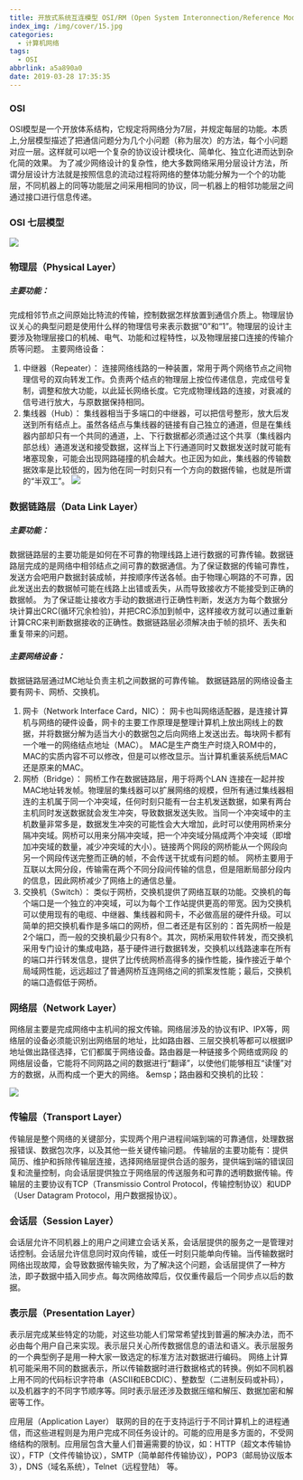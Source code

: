 ```yaml
---
title: 开放式系统互连模型 OSI/RM (Open System Interonnection/Reference Model) （记录）
index_img: /img/cover/15.jpg
categories:
  - 计算机网络
tags:
  - OSI
abbrlink: a5a890a0
date: 2019-03-28 17:35:35
---
```


### OSI
OSI模型是一个开放体系结构，它规定将网络分为7层，并规定每层的功能。本质上,分层模型描述了把通信问题分为几个小问题（称为层次）的方法，每个小问题对应一层。这样就可以吧一个复杂的协议设计模块化、简单化、独立化进而达到杂化简的效果。
为了减少网络设计的复杂性，绝大多数网络采用分层设计方法，所谓分层设计方法就是按照信息的流动过程将网络的整体功能分解为一个个的功能层，不同机器上的同等功能层之间采用相同的协议，同一机器上的相邻功能层之间通过接口进行信息传递。

### OSI 七层模型
![](1.png)

### 物理层（Physical Layer）
##### 主要功能：
完成相邻节点之间原始比特流的传输，控制数据怎样放置到通信介质上。物理层协议关心的典型问题是使用什么样的物理信号来表示数据“0”和“1”。物理层的设计主要涉及物理层接口的机械、电气、功能和过程特性，以及物理层接口连接的传输介质等问题。
  主要网络设备：

1. 中继器（Repeater）：
连接网络线路的一种装置，常用于两个网络节点之间物理信号的双向转发工作。负责两个结点的物理层上按位传递信息，完成信号复制，调整和放大功能，以此延长网络长度。它完成物理线路的连接，对衰减的信号进行放大，与原数据保持相同。
2. 集线器（Hub）：
  集线器相当于多端口的中继器，可以把信号整形，放大后发送到所有结点上。虽然各结点与集线器的链接有自己独立的通道，但是在集线器内部却只有一个共同的通道，上、下行数据都必须通过这个共享（集线器内部总线）通道发送和接受数据，这样当上下行通道同时又数据发送时就可能有堵塞现象，可能会出现网路碰撞的机会越大。也正因为如此，集线器的传输数据效率是比较低的，因为他在同一时刻只有一个方向的数据传输，也就是所谓的“半双工”。
![](2.png)
### 数据链路层（Data Link Layer）
##### 主要功能：
  数据链路层的主要功能是如何在不可靠的物理线路上进行数据的可靠传输。数据链路层完成的是网络中相邻结点之间可靠的数据通信。为了保证数据的传输可靠性，发送方会吧用户数据封装成帧，并按顺序传送各帧。由于物理心啊路的不可靠，因此发送出去的数据帧可能在线路上出错或丢失，从而导致接收方不能接受到正确的数据帧。
  为了保证能让接收方手动的数据进行正确性判断，发送方为每个数据分块计算出CRC(循环冗余检验)，并把CRC添加到帧中，这样接收方就可以通过重新计算CRC来判断数据接收的正确性。数据链路层必须解决由于帧的损坏、丢失和重复带来的问题。
##### 主要网络设备：
  数据链路层通过MC地址负责主机之间数据的可靠传输。
  数据链路层的网络设备主要有网卡、网桥、交换机。 
  1. 网卡（Network Interface Card，NIC）：
  网卡也叫网络适配器，是连接计算机与网络的硬件设备，网卡的主要工作原理是整理计算机上放出网线上的数据，并将数据分解为适当大小的数据包之后向网络上发送出去。每块网卡都有一个唯一的网络结点地址（MAC）。
  MAC是生产商生产时烧入ROM中的，MAC的实质内容不可以修改，但是可以修改显示。当计算机重装系统后MAC还是原来的MAC。
  2. 网桥（Bridge）：
  网桥工作在数据链路层，用于将两个LAN 连接在一起并按MAC地址转发帧。物理层的集线器可以扩展网络的规模，但所有通过集线器相连的主机属于同一个冲突域，任何时刻只能有一台主机发送数据，如果有两台主机同时发送数据就会发生冲突，导致数据发送失败。当同一个冲突域中的主机数量非常多是，数据发生冲突的可能性会大大增加，此时可以使用网桥来分隔冲突域。网桥可以用来分隔冲突域，把一个冲突域分隔成两个冲突域（即增加冲突域的数量，减少冲突域的大小）。链接两个网段的网桥能从一个网段向另一个网段传送完整而正确的帧，不会传送干扰或有问题的帧。
  网桥主要用于互联以太网分段，传输需在两个不同分段间传输的信息，但是阻断局部分段内的信息，因此网桥减少了网络上的通信总量。
  3. 交换机（Switch）：
  类似于网桥，交换机提供了网络互联的功能。交换机的每个端口是一个独立的冲突域，可以为每个工作站提供更高的带宽。因为交换机可以使用现有的电缆、中继器、集线器和网卡，不必做高层的硬件升级。可以简单的把交换机看作是多端口的网桥，但二者还是有区别的：首先网桥一般是2个端口，而一般的交换机最少只有8个。其次，网桥采用软件转发，而交换机采用专门设计的集成电路，基于硬件进行数据转发，交换机以线路速率在所有的端口并行转发信息，提供了比传统网桥高得多的操作性能，操作接近于单个局域网性能，远远超过了普通网桥互连网络之间的抓案发性能；最后，交换机的端口造假低于网桥。
### 网络层（Network Layer）
  网络层主要是完成网络中主机间的报文传输。网络层涉及的协议有IP、IPX等，网络层的设备必须能识别出网络层的地址，比如路由器、三层交换机等都可以根据IP地址做出路径选择，它们都属于网络设备。路由器是一种链接多个网络或网段 的网络层设备，它能将不同网路之间的数据进行“翻译”，以使他们能够相互“读懂”对方的数据，从而构成一个更大的网络。
  &emsp；路由器和交换机的比较：

![](3.png)
### 传输层（Transport Layer）
传输层是整个网络的关键部分，实现两个用户进程间端到端的可靠通信，处理数据报错误、数据包次序，以及其他一些关键传输问题。
传输层的主要功能有：提供简历、维护和拆除传输层连接，选择网络层提供合适的服务，提供端到端的错误回复和流量控制，向会话层提供独立于网络层的传送服务和可靠的透明数据传输。传输层的主要协议有TCP（Transmissio Control Protocol，传输控制协议）和UDP（User Datagram Protocol，用户数据报协议）。

### 会话层（Session Layer）
会话层允许不同机器上的用户之间建立会话关系，会话层提供的服务之一是管理对话控制。会话层允许信息同时双向传输，或任一时刻只能单向传输。当传输数据时网络出现故障，会导致数据传输失败，为了解决这个问题，会话层提供了一种方法，即子数据中插入同步点。每次网络故障后，仅仅重传最后一个同步点以后的数据。

### 表示层（Presentation Layer）
表示层完成某些特定的功能，对这些功能人们常常希望找到普遍的解决办法，而不必由每个用户自己来实现。表示层只关心所传数据信息的语法和语义。表示层服务的一个典型例子是用一种大家一致选定的标准方法对数据进行编码。
网络上计算机可能采用不同的数据表示，所以传输数据时进行数据格式的转换。例如不同机器上用不同的代码标识字符串（ASCII和EBCDIC）、整数型（二进制反码或补码），以及机器字的不同字节顺序等。同时表示层还涉及数据压缩和解压、数据加密和解密等工作。

应用层（Application Layer）
联网的目的在于支持运行于不同计算机上的进程通信，而这些进程则是为用户完成不同任务设计的。可能的应用是多方面的，不受网络结构的限制。应用层包含大量人们普遍需要的协议，如：HTTP（超文本传输协议），FTP（文件传输协议），SMTP（简单邮件传输协议），POP3（邮局协议版本3），DNS（域名系统），Telnet（远程登陆） 等。
